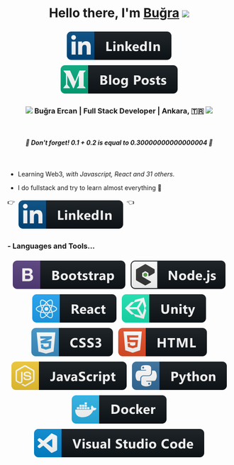 <div align="center">
   <h1>Hello there, I'm <a href="https://bugraisadev.vercel.app/">Buğra</a> <img src="https://media.giphy.com/media/hvRJCLFzcasrR4ia7z/giphy.gif" width="25px"> </h1>
   
</div>

<p align='center'>
     <a href="https://www.linkedin.com/in/bugraercan/">
    <img src="svg/social/linkedin.svg" alt="linkedin" style="vertical-align:top; margin:6px 4px">
  </a>     <a href="https://medium.com/@sanshigo">
    <img src="svg/blogs/medium.svg" alt="medium" style="vertical-align:top; margin:6px 4px">
  </a>  
</p>


<div align="center">
<h3><img src="https://media.giphy.com/media/WUlplcMpOCEmTGBtBW/giphy.gif" width="45"> Buğra Ercan | Full Stack Developer | Ankara, 🇹🇷 <img src="https://media.giphy.com/media/WUlplcMpOCEmTGBtBW/giphy.gif" width="45"></h3>
</div>

<br />

 
 <h5 align="center">
   <i>🧠 Don't forget! 0.1 + 0.2 is equal to 0.30000000000000004 🧠</i>
  </h5>
<br />

 - Learning Web3, <i>with Javascript, React and 31 others.</i>
 
 - I do fullstack and try to learn almost everything 🤯
 
👉 [<img src="svg/social/linkedin.svg" alt="linkedin" style="vertical-align:top; margin:6px 4px">](https://www.linkedin.com/in/bugraercan/) 👈

### - Languages and Tools...

<p align="center">
  <!-- For more icons please follow  https://github.com/MikeCodesDotNET/ColoredBadges -->
<img src="svg/dev/frameworks/bootstrap.svg" alt="bootstrap" style="vertical-align:top; margin:6px 4px">
<img src="svg/dev/frameworks/nodejs_larger.svg" alt="nodejs_larger" style="vertical-align:top; margin:6px 4px">
<img src="svg/dev/frameworks/react.svg" alt="react" style="vertical-align:top; margin:6px 4px">
  <img src="svg/dev/frameworks/unity.svg" alt="unity" style="vertical-align:top; margin:6px 4px">
  <img src="svg/dev/languages/css3.svg" alt="css3" style="vertical-align:top; margin:6px 4px">
  <img src="svg/dev/languages/html.svg" alt="html" style="vertical-align:top; margin:6px 4px">
  <img src="svg/dev/languages/js.svg" alt="js" style="vertical-align:top; margin:6px 4px">
  <img src="svg/dev/languages/python.svg" alt="python" style="vertical-align:top; margin:6px 4px">
  <img src="svg/dev/tools/docker.svg" alt="docker" style="vertical-align:top; margin:6px 4px">
  <img src="svg/dev/tools/visualstudio_code.svg" alt="visualstudio_code" style="vertical-align:top; margin:6px 4px">
</p>
